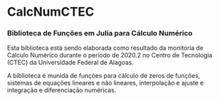 # CalcNumCTEC

### Biblioteca de Funções em Julia para Cálculo Numérico

Esta biblioteca está sendo elaborada como resultado da monitoria de Cálculo Numérico durante o período de 2020.2 no Centro de Tecnologia (CTEC) da Universidade Federal de Alagoas.

A biblioteca é munida de funções para cálculo de zeros de funções, sistemas de equações lineares e não lineares, interpolação e ajuste e integração e diferenciação numéricas.
